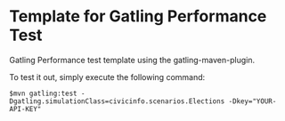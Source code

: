 Template for Gatling Performance Test 
=========================

Gatling Performance test template using the gatling-maven-plugin.

To test it out, simply execute the following command:

    $mvn gatling:test -Dgatling.simulationClass=civicinfo.scenarios.Elections -Dkey="YOUR-API-KEY"

